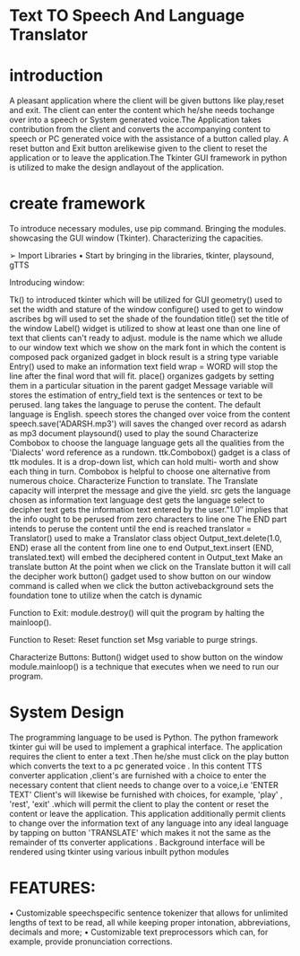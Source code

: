 # Text TO Speech And Language Translator
# introduction

A pleasant application where the client will be given buttons like play,reset and exit. The client can enter the content which he/she needs tochange over into a speech or System generated voice.The Application takes contribution from the client and converts the accompanying content to speech or PC generated voice with the assistance of a button called play. A reset button and Exit button arelikewise given to the client to reset the application or to leave the application.The Tkinter GUI framework in python is utilized to make the design andlayout of the application.

# create framework

To introduce necessary modules, use pip command. Bringing the modules. showcasing the GUI window (Tkinter). Characterizing the capacities.

➢ Import Libraries • Start by bringing in the libraries, tkinter, playsound, gTTS

Introducing window:

Tk() to introduced tkinter which will be utilized for GUI
geometry() used to set the width and stature of the window
configure() used to get to window ascribes
bg will used to set the shade of the foundation
title() set the title of the window
Label() widget is utilized to show at least one than one line of text that clients can't ready to adjust.
module is the name which we allude to our window
text which we show on the mark
font in which the content is composed
pack organized gadget in block
result is a string type variable
Entry() used to make an information text field wrap = WORD will stop the line after the final word that will fit.
place() organizes gadgets by setting them in a particular situation in the parent gadget
Message variable will stores the estimation of entry_field
text is the sentences or text to be perused.
lang takes the language to peruse the content. The default language is English.
speech stores the changed over voice from the content
speech.save('ADARSH.mp3') will saves the changed over record as adarsh as mp3 document
playsound() used to play the sound
Characterize Combobox to choose the language language gets all the qualities from the 'Dialects' word reference as a rundown. ttk.Combobox() gadget is a class of ttk modules. It is a drop-down list, which can hold multi- worth and show each thing in turn. Combobox is helpful to choose one alternative from numerous choice.
Characterize Function to translate. The Translate capacity will interpret the message and give the yield. src gets the language chosen as information text language dest gets the language select to decipher text gets the information text entered by the user."1.0′′ implies that the info ought to be perused from zero characters to line one The END part intends to peruse the content until the end is reached translator = Translator() used to make a Translator class object Output_text.delete(1.0, END) erase all the content from line one to end Output_text.insert (END, translated.text) will embed the deciphered content in Output_text Make an translate button At the point when we click on the Translate button it will call the decipher work button() gadget used to show button on our window command is called when we click the button activebackground sets the foundation tone to utilize when the catch is dynamic

Function to Exit: module.destroy() will quit the program by halting the mainloop().

Function to Reset: Reset function set Msg variable to purge strings.

Characterize Buttons: Button() widget used to show button on the window module.mainloop() is a technique that executes when we need to run our program.

# System Design

The programming language to be used is Python.
The python framework tkinter gui will be used to implement a graphical interface. The application requires the client to enter a text .Then he/she must click on the play button which converts the text to a pc generated voice . In this content TTS converter application ,client's are furnished with a choice to enter the necessary content that client needs to change over to a voice,i.e 'ENTER TEXT' Client's will likewise be furnished with choices, for example, 'play' , 'rest', 'exit' .which will permit the client to play the content or reset the content or leave the application. This application additionally permit clients to change over the information text of any language into any ideal language by tapping on button 'TRANSLATE' which makes it not the same as the remainder of tts converter applications . Background interface will be rendered using tkinter using various in­built python modules
# FEATURES:

• Customizable speech­specific sentence tokenizer that allows for unlimited lengths of text to be read, all while keeping proper intonation, abbreviations, decimals and more; • Customizable text pre­processors which can, for example, provide pronunciation corrections.
